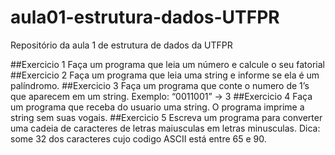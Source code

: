 # aula01-estrutura-dados-UTFPR
Repositório da aula 1 de estrutura de dados da UTFPR

##Exercicio 1
Faça um programa que leia um número e calcule o seu fatorial
##Exercicio 2
Faça um programa que leia uma string e informe se ela é um palíndromo.
##Exercicio 3
Faça um programa que conte o numero de 1’s que aparecem em um string. Exemplo: “0011001” -> 3
##Exercicio 4
Faça um programa que receba do usuario uma string. O programa imprime a string sem suas vogais.
##Exercicio 5
Escreva um programa para converter uma cadeia de caracteres de letras maiusculas em letras minusculas. Dica: some 32 dos caracteres cujo codigo ASCII está entre 65 e 90.
